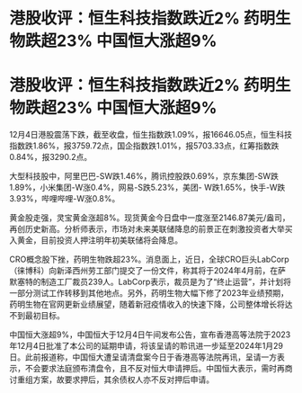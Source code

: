 # 港股收评：恒生科技指数跌近2% 药明生物跌超23% 中国恒大涨超9%

# 港股收评：恒生科技指数跌近2% 药明生物跌超23% 中国恒大涨超9%

12月4日港股震荡下跌，截至收盘，恒生指数跌1.09%，报16646.05点，恒生科技指数跌1.86%，报3759.72点，国企指数跌1.01%，报5703.33点，红筹指数跌0.84%，报3290.2点。

大型科技股中，阿里巴巴-SW跌1.46%，腾讯控股跌0.69%，京东集团-SW跌1.89%，小米集团-W涨0.4%，网易-S跌5.23%，美团-
W跌1.65%，快手-W跌3.93%，哔哩哔哩-W涨0.8%。

黄金股走强，灵宝黄金涨超8%。现货黄金今日盘中一度涨至2146.87美元/盎司，再创历史新高。分析师表示，市场对未来美联储降息的前景正在刺激投资者大举买入黄金，目前投资人押注明年初美联储将会降息。

CRO概念股下挫，药明生物跌超23%。消息面上，近日，全球CRO巨头LabCorp（徕博科）向新泽西州劳工部门提交了一份文件，称其将于2024年4月前，在萨默塞特的制造工厂裁员239人。LabCorp表示，裁员是为了“终止运营”，并计划将一部分测试工作转移到其他地点。另外，药明生物大幅下修了2023年业绩预期，药明生物在官网更新业绩展望，随着新冠疫情收入的快速下降，公司整体增长将达不到最初目标。

中国恒大涨超9%，中国恒大于12月4日午间发布公告，宣布香港高等法院于2023年12月4日批准了本公司的延期申请，将该呈请的聆讯进一步延至2024年1月29日。此前报道称，中国恒大遭呈请清盘案今日于香港高等法院再讯，呈请一方表示，不会要求法庭颁布清盘令，且不反对恒大申请押后。中国恒大表示，需时再商讨重组方案，故要求押后，其余债权人亦不反对押后申请。


